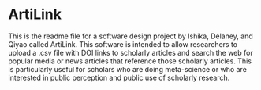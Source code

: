 # ArtiLink
This is the readme file for a software design project by Ishika, Delaney, and Qiyao called ArtiLink. This software is intended to allow researchers to upload a .csv file with DOI links to scholarly articles and search the web for popular media or news articles that reference those scholarly articles. This is particularly useful for scholars who are doing meta-science or who are interested in public perception and public use of scholarly research. 
